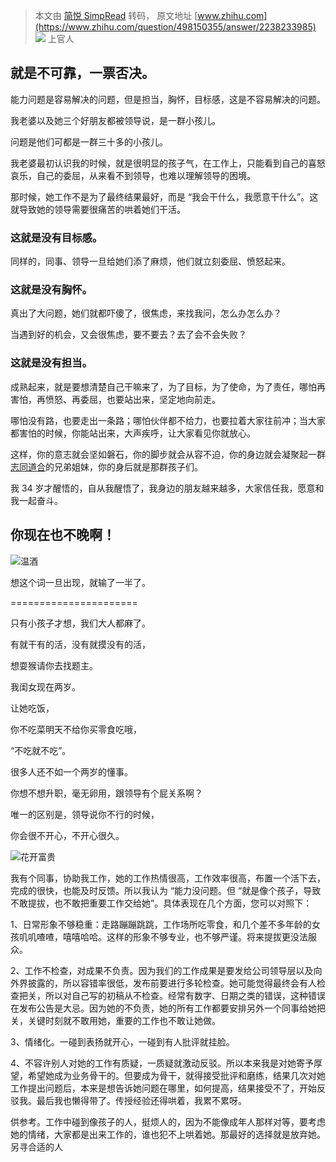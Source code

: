 > 本文由 [简悦 SimpRead](http://ksria.com/simpread/) 转码， 原文地址 [www.zhihu.com](https://www.zhihu.com/question/498150355/answer/2238233985)  ![](https://pic1.zhimg.com/1ab482a224f9802a640dcadae0b2d347_xs.jpg?source=1940ef5c) 上官人

就是不可靠，一票否决。
-----------

能力问题是容易解决的问题，但是担当，胸怀，目标感，这是不容易解决的问题。

我老婆以及她三个好朋友都被领导说，是一群小孩儿。

问题是他们可都是一群三十多的小孩儿。

我老婆最初认识我的时候，就是很明显的孩子气，在工作上，只能看到自己的喜怒哀乐，自己的委屈，从来看不到领导，也难以理解领导的困境。

那时候，她工作不是为了最终结果最好，而是 “我会干什么，我愿意干什么”。这就导致她的领导需要很痛苦的哄着她们干活。

### 这就是没有目标感。

同样的，同事、领导一旦给她们添了麻烦，他们就立刻委屈、愤怒起来。

### 这就是没有胸怀。

真出了大问题，她们就都吓傻了，很焦虑，来找我问，怎么办怎么办？

当遇到好的机会，又会很焦虑，要不要去？去了会不会失败？

### 这就是没有担当。

成熟起来，就是要想清楚自己干嘛来了，为了目标，为了使命，为了责任，哪怕再害怕，再愤怒、再委屈，也要站出来，坚定地向前走。

哪怕没有路，也要走出一条路；哪怕伙伴都不给力，也要拉着大家往前冲；当大家都害怕的时候，你能站出来，大声疾呼，让大家看见你就放心。

这样，你的意志就会坚如磐石，你的脚步就会从容不迫，你的身边就会凝聚起一群[志同道合](https://www.zhihu.com/search?q=%E5%BF%97%E5%90%8C%E9%81%93%E5%90%88&search_source=Entity&hybrid_search_source=Entity&hybrid_search_extra=%7B%22sourceType%22%3A%22answer%22%2C%22sourceId%22%3A2238233985%7D)的兄弟姐妹，你的身后就是那群孩子们。

我 34 岁才醒悟的，自从我醒悟了，我身边的朋友越来越多，大家信任我，愿意和我一起奋斗。

你现在也不晚啊！
--------

![](https://pic2.zhimg.com/v2-50617f64221aac69a4e586124cc04421_xs.jpg?source=1940ef5c)温酒

想这个词一旦出现，就输了一半了。

======================

只有小孩子才想，我们大人都麻了。

有就干有的活，没有就摸没有的活，

想耍猴请你去找题主。

我闺女现在两岁。

让她吃饭，

你不吃菜明天不给你买零食吃哦，

“不吃就不吃”。

很多人还不如一个两岁的懂事。

你想不想升职，毫无卵用，跟领导有个屁关系啊？

唯一的区别是，领导说你不行的时候，

你会很不开心，不开心很久。

![](https://pic3.zhimg.com/03b42d62450ffcb05428b958512bea22_xs.jpg?source=1940ef5c)花开富贵

我有个同事，协助我工作，她的工作热情很高，工作效率很高，布置一个活下去，完成的很快，也能及时反馈。所以我认为 “能力没问题。但 “就是像个孩子，导致不敢提拔，也不敢把重要工作交给她”。具体表现在几个方面，您可以对照下：

1、日常形象不够稳重：走路蹦蹦跳跳，工作场所吃零食，和几个差不多年龄的女孩叽叽喳喳，嘻嘻哈哈。这样的形象不够专业，也不够严谨。将来提拔更没法服众。

2、工作不检查，对成果不负责。因为我们的工作成果是要发给公司领导层以及向外界披露的，所以容错率很低，发布前要进行多轮检查。她可能觉得最终会有人检查把关，所以对自己写的初稿从不检查。经常有数字、日期之类的错误，这种错误在发布公告是大忌。因为她的不负责，她的所有工作都要安排另外一个同事给她把关，关键时刻就不敢用她，重要的工作也不敢让她做。

3、情绪化。一碰到表扬就开心，一碰到有人批评就挂脸。

4、不容许别人对她的工作有质疑，一质疑就激动反驳。所以本来我是对她寄予厚望，希望她成为业务骨干的。但要成为骨干，就得接受批评和磨练，结果几次对她工作提出问题后，本来是想告诉她问题在哪里，如何提高，结果接受不了，开始反驳我。最后我也懒得带了。传授经验还得哄着，我累不累呀。

供参考。工作中碰到像孩子的人，挺烦人的，因为不能像成年人那样对等，要考虑她的情绪，大家都是出来工作的，谁也犯不上哄着她。那最好的选择就是放弃她。另寻合适的人